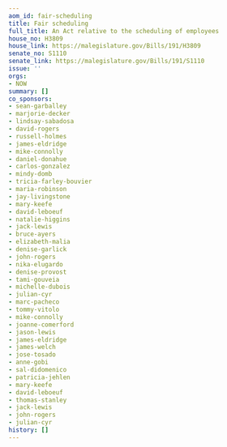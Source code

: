 ```yaml
---
aom_id: fair-scheduling
title: Fair scheduling
full_title: An Act relative to the scheduling of employees
house_no: H3809
house_link: https://malegislature.gov/Bills/191/H3809
senate_no: S1110
senate_link: https://malegislature.gov/Bills/191/S1110
issue: ''
orgs:
- NOW
summary: []
co_sponsors:
- sean-garballey
- marjorie-decker
- lindsay-sabadosa
- david-rogers
- russell-holmes
- james-eldridge
- mike-connolly
- daniel-donahue
- carlos-gonzalez
- mindy-domb
- tricia-farley-bouvier
- maria-robinson
- jay-livingstone
- mary-keefe
- david-leboeuf
- natalie-higgins
- jack-lewis
- bruce-ayers
- elizabeth-malia
- denise-garlick
- john-rogers
- nika-elugardo
- denise-provost
- tami-gouveia
- michelle-dubois
- julian-cyr
- marc-pacheco
- tommy-vitolo
- mike-connolly
- joanne-comerford
- jason-lewis
- james-eldridge
- james-welch
- jose-tosado
- anne-gobi
- sal-didomenico
- patricia-jehlen
- mary-keefe
- david-leboeuf
- thomas-stanley
- jack-lewis
- john-rogers
- julian-cyr
history: []
---
```


